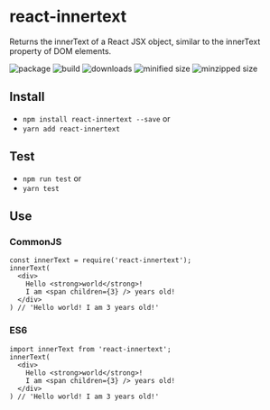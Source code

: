# react-innertext
Returns the innerText of a React JSX object, similar to the innerText property of DOM elements.

![package](https://img.shields.io/github/package-json/v/CharlesStover/react-innertext.svg)
![build](https://travis-ci.com/CharlesStover/react-innertext.svg)
![downloads](https://img.shields.io/npm/dt/react-innertext.svg)
![minified size](https://img.shields.io/bundlephobia/min/react-innertext.svg)
![minzipped size](https://img.shields.io/bundlephobia/minzip/react-innertext.svg)

## Install
* `npm install react-innertext --save` or
* `yarn add react-innertext`

## Test
* `npm run test` or
* `yarn test`

## Use

### CommonJS
```JS
const innerText = require('react-innertext');
innerText(
  <div>
    Hello <strong>world</strong>!
    I am <span children={3} /> years old!
  </div>
) // 'Hello world! I am 3 years old!'
```

### ES6
```JS
import innerText from 'react-innertext';
innerText(
  <div>
    Hello <strong>world</strong>!
    I am <span children={3} /> years old!
  </div>
) // 'Hello world! I am 3 years old!'
```
